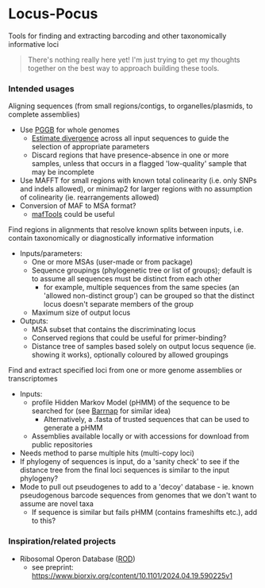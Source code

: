 # Locus-Pocus
Tools for finding and extracting barcoding and other taxonomically informative loci

> There's nothing really here yet! I'm just trying to get my thoughts together on the best way to approach building these tools.

### Intended usages

Aligning sequences (from small regions/contigs, to organelles/plasmids, to complete assemblies)
- Use [PGGB](https://github.com/pangenome/pggb) for whole genomes
    - [Estimate divergence](https://pggb.readthedocs.io/en/latest/rst/tutorials/divergence_estimation.html) across all input sequences to guide the selection of appropriate parameters 
    - Discard regions that have presence-absence in one or more samples, unless that occurs in a flagged 'low-quality' sample that may be incomplete
- Use MAFFT for small regions with known total colinearity (i.e. only SNPs and indels allowed), or minimap2 for larger regions with no assumption of colinearity (ie. rearrangements allowed)
- Conversion of MAF to MSA format?
    - [mafTools](https://github.com/dentearl/mafTools) could be useful

Find regions in alignments that resolve known splits between inputs, i.e. contain taxonomically or diagnostically informative information
- Inputs/parameters:
    - One or more MSAs (user-made or from package)
    - Sequence groupings (phylogenetic tree or list of groups); default is to assume all sequences must be distinct from each other
        - for example, multiple sequences from the same species (an 'allowed non-distinct group') can be grouped so that the distinct locus doesn't separate members of the group
    - Maximum size of output locus
- Outputs:
    - MSA subset that contains the discriminating locus
    - Conserved regions that could be useful for primer-binding?
    - Distance tree of samples based solely on output locus sequence (ie. showing it works), optionally coloured by allowed groupings 

Find and extract specified loci from one or more genome assemblies or transcriptomes
- Inputs:
    - profile Hidden Markov Model (pHMM) of the sequence to be searched for (see [Barrnap](https://github.com/tseemann/barrnap) for similar idea)
        - Alternatively, a .fasta of trusted sequences that can be used to generate a pHMM
    - Assemblies available locally or with accessions for download from public repositories
- Needs method to parse multiple hits (multi-copy loci)
- If phylogeny of sequences is input, do a 'sanity check' to see if the distance tree from the final loci sequences is similar to the input phylogeny?
- Mode to pull out pseudogenes to add to a 'decoy' database - ie. known pseudogenous barcode sequences from genomes that we don't want to assume are novel taxa
    - If sequence is similar but fails pHMM (contains frameshifts etc.), add to this? 



### Inspiration/related projects
- Ribosomal Operon Database ([ROD](https://github.com/krabberod/ROD))
    - see preprint: https://www.biorxiv.org/content/10.1101/2024.04.19.590225v1
